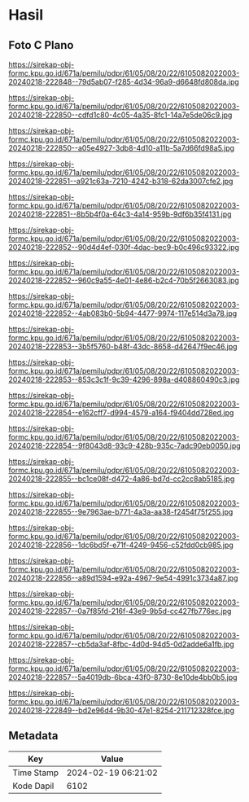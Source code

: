 # Hasil

## Foto C Plano

https://sirekap-obj-formc.kpu.go.id/671a/pemilu/pdpr/61/05/08/20/22/6105082022003-20240218-222848--79d5ab07-f285-4d34-96a9-d6648fd808da.jpg

https://sirekap-obj-formc.kpu.go.id/671a/pemilu/pdpr/61/05/08/20/22/6105082022003-20240218-222850--cdfd1c80-4c05-4a35-8fc1-14a7e5de06c9.jpg

https://sirekap-obj-formc.kpu.go.id/671a/pemilu/pdpr/61/05/08/20/22/6105082022003-20240218-222850--a05e4927-3db8-4d10-a11b-5a7d66fd98a5.jpg

https://sirekap-obj-formc.kpu.go.id/671a/pemilu/pdpr/61/05/08/20/22/6105082022003-20240218-222851--a921c63a-7210-4242-b318-62da3007cfe2.jpg

https://sirekap-obj-formc.kpu.go.id/671a/pemilu/pdpr/61/05/08/20/22/6105082022003-20240218-222851--8b5b4f0a-64c3-4a14-959b-9df6b35f4131.jpg

https://sirekap-obj-formc.kpu.go.id/671a/pemilu/pdpr/61/05/08/20/22/6105082022003-20240218-222852--90d4d4ef-030f-4dac-bec9-b0c496c93322.jpg

https://sirekap-obj-formc.kpu.go.id/671a/pemilu/pdpr/61/05/08/20/22/6105082022003-20240218-222852--960c9a55-4e01-4e86-b2c4-70b5f2663083.jpg

https://sirekap-obj-formc.kpu.go.id/671a/pemilu/pdpr/61/05/08/20/22/6105082022003-20240218-222852--4ab083b0-5b94-4477-9974-117e514d3a78.jpg

https://sirekap-obj-formc.kpu.go.id/671a/pemilu/pdpr/61/05/08/20/22/6105082022003-20240218-222853--3b5f5760-b48f-43dc-8658-d42647f9ec46.jpg

https://sirekap-obj-formc.kpu.go.id/671a/pemilu/pdpr/61/05/08/20/22/6105082022003-20240218-222853--853c3c1f-9c39-4296-898a-d408860490c3.jpg

https://sirekap-obj-formc.kpu.go.id/671a/pemilu/pdpr/61/05/08/20/22/6105082022003-20240218-222854--e162cff7-d994-4579-a164-f9404dd728ed.jpg

https://sirekap-obj-formc.kpu.go.id/671a/pemilu/pdpr/61/05/08/20/22/6105082022003-20240218-222854--9f8043d8-93c9-428b-935c-7adc90eb0050.jpg

https://sirekap-obj-formc.kpu.go.id/671a/pemilu/pdpr/61/05/08/20/22/6105082022003-20240218-222855--bc1ce08f-d472-4a86-bd7d-cc2cc8ab5185.jpg

https://sirekap-obj-formc.kpu.go.id/671a/pemilu/pdpr/61/05/08/20/22/6105082022003-20240218-222855--9e7963ae-b771-4a3a-aa38-f2454f75f255.jpg

https://sirekap-obj-formc.kpu.go.id/671a/pemilu/pdpr/61/05/08/20/22/6105082022003-20240218-222856--1dc6bd5f-e71f-4249-9456-c52fdd0cb985.jpg

https://sirekap-obj-formc.kpu.go.id/671a/pemilu/pdpr/61/05/08/20/22/6105082022003-20240218-222856--a89d1594-e92a-4967-9e54-4991c3734a87.jpg

https://sirekap-obj-formc.kpu.go.id/671a/pemilu/pdpr/61/05/08/20/22/6105082022003-20240218-222857--0a7f85fd-216f-43e9-9b5d-cc427fb776ec.jpg

https://sirekap-obj-formc.kpu.go.id/671a/pemilu/pdpr/61/05/08/20/22/6105082022003-20240218-222857--cb5da3af-8fbc-4d0d-94d5-0d2adde6a1fb.jpg

https://sirekap-obj-formc.kpu.go.id/671a/pemilu/pdpr/61/05/08/20/22/6105082022003-20240218-222857--5a4019db-6bca-43f0-8730-8e10de4bb0b5.jpg

https://sirekap-obj-formc.kpu.go.id/671a/pemilu/pdpr/61/05/08/20/22/6105082022003-20240218-222849--bd2e96d4-9b30-47e1-8254-211712328fce.jpg


## Metadata

| Key        | Value               |
| ---------- | ------------------- |
| Time Stamp | 2024-02-19 06:21:02 |
| Kode Dapil | 6102                |



